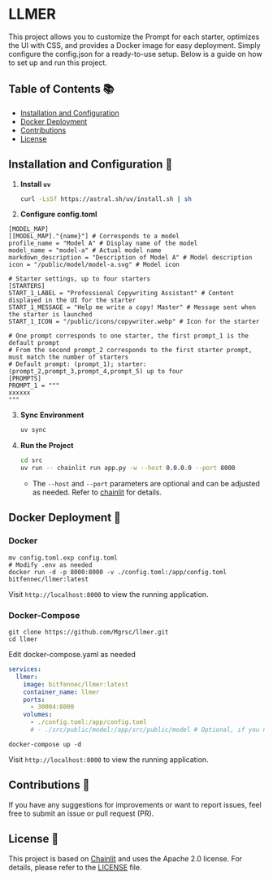 # LLMER

This project allows you to customize the Prompt for each starter, optimizes the UI with CSS, and provides a Docker image for easy deployment. Simply configure the config.json for a ready-to-use setup. Below is a guide on how to set up and run this project.

## Table of Contents 📚

- [Installation and Configuration](#installation-and-configuration)
- [Docker Deployment](#docker-deployment)
- [Contributions](#contributions)
- [License](#license)

## Installation and Configuration 🚀

1. **Install `uv`**
    ```sh
    curl -LsSf https://astral.sh/uv/install.sh | sh
    ```

2. **Configure config.toml**
```
[MODEL_MAP]
[[MODEL_MAP]."{name}"] # Corresponds to a model
profile_name = "Model A" # Display name of the model
model_name = "model-a" # Actual model name
markdown_description = "Description of Model A" # Model description
icon = "/public/model/model-a.svg" # Model icon

# Starter settings, up to four starters
[STARTERS]
START_1_LABEL = "Professional Copywriting Assistant" # Content displayed in the UI for the starter
START_1_MESSAGE = "Help me write a copy! Master" # Message sent when the starter is launched
START_1_ICON = "/public/icons/copywriter.webp" # Icon for the starter

# One prompt corresponds to one starter, the first prompt_1 is the default prompt
# From the second prompt_2 corresponds to the first starter prompt, must match the number of starters
# Default prompt: (prompt_1); starter: (prompt_2,prompt_3,prompt_4,prompt_5) up to four
[PROMPTS]
PROMPT_1 = """
xxxxxx
"""

```

3. **Sync Environment**
    ```sh
    uv sync
    ```

4. **Run the Project**
    ```sh
    cd src
    uv run -- chainlit run app.py -w --host 0.0.0.0 --port 8000
    ```
    - The `--host` and `--port` parameters are optional and can be adjusted as needed. Refer to [chainlit](https://docs.chainlit.io/backend/command-line) for details.

## Docker Deployment 🐳

### Docker
```shell
mv config.toml.exp config.toml
# Modify .env as needed
docker run -d -p 8000:8000 -v ./config.toml:/app/config.toml bitfennec/llmer:latest
```
Visit `http://localhost:8000` to view the running application.

### Docker-Compose

```shell
git clone https://github.com/Mgrsc/llmer.git
cd llmer
```
Edit docker-compose.yaml as needed
```yaml
services:
  llmer:
    image: bitfennec/llmer:latest
    container_name: llmer
    ports:
      - 30004:8000
    volumes:
      - ./config.toml:/app/config.toml
      # - ./src/public/model:/app/src/public/model # Optional, if you need to add icons
```
```shell
docker-compose up -d
```

Visit `http://localhost:8000` to view the running application.

## Contributions 🤝

If you have any suggestions for improvements or want to report issues, feel free to submit an issue or pull request (PR).

## License 📄

This project is based on [Chainlit](https://github.com/Chainlit/Chainlit) and uses the Apache 2.0 license. For details, please refer to the [LICENSE](./LICENSE) file.